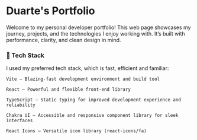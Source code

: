 # Duarte's Portfolio

Welcome to my personal developer portfolio! This web page showcases my journey, projects, and the technologies I enjoy working with. It’s built with performance, clarity, and clean design in mind.


### 🚀 Tech Stack

I used my preferred tech stack, which is fast, efficient and familiar:

    Vite – Blazing-fast development environment and build tool

    React – Powerful and flexible front-end library

    TypeScript – Static typing for improved development experience and reliability

    Chakra UI – Accessible and responsive component library for sleek interfaces 

    React Icons – Versatile icon library (react-icons/fa)
